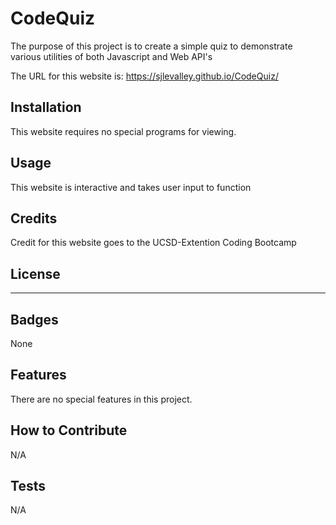 # CodeQuiz

The purpose of this project is to create a simple quiz to demonstrate various utilities of both Javascript and Web API's

The URL for this website is: https://sjlevalley.github.io/CodeQuiz/

## Installation

This website requires no special programs for viewing.

## Usage

This website is interactive and takes user input to function

## Credits

Credit for this website goes to the UCSD-Extention Coding Bootcamp

## License

---

## Badges

None

## Features

There are no special features in this project.

## How to Contribute

N/A

## Tests

N/A
